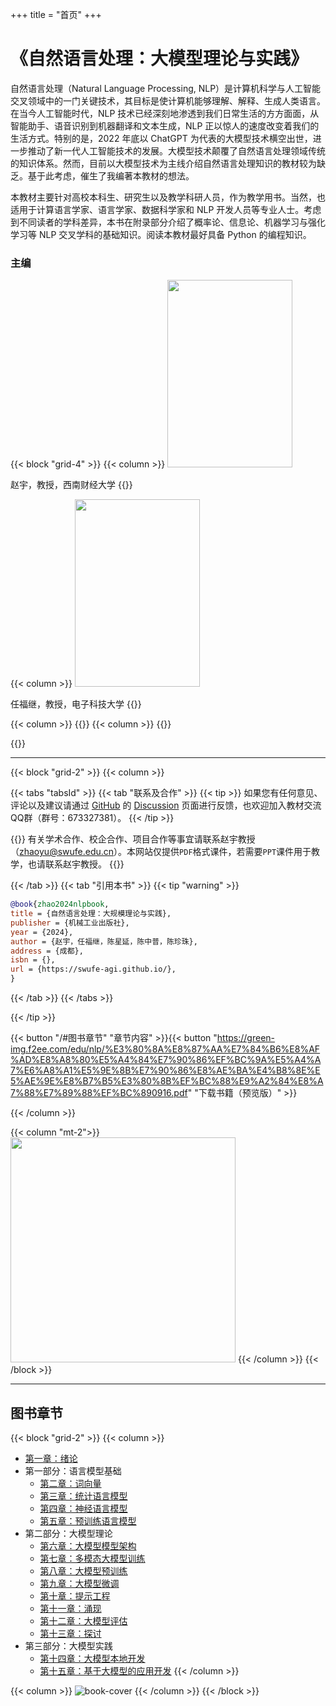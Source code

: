 +++
title = "首页"
+++

# 《自然语言处理：大模型理论与实践》

自然语言处理（Natural Language Processing, NLP）是计算机科学与人工智能交叉领域中的一门关键技术，其目标是使计算机能够理解、解释、生成人类语言。在当今人工智能时代，NLP 技术已经深刻地渗透到我们日常生活的方方面面，从智能助手、语音识别到机器翻译和文本生成，NLP 正以惊人的速度改变着我们的生活方式。特别的是，2022 年底以 ChatGPT 为代表的大模型技术横空出世，进一步推动了新一代人工智能技术的发展。大模型技术颠覆了自然语言处理领域传统的知识体系。然而，目前以大模型技术为主线介绍自然语言处理知识的教材较为缺乏。基于此考虑，催生了我编著本教材的想法。

本教材主要针对高校本科生、研究生以及教学科研人员，作为教学用书。当然，也适用于计算语言学家、语言学家、数据科学家和 NLP 开发人员等专业人士。考虑到不同读者的学科差异，本书在附录部分介绍了概率论、信息论、机器学习与强化学习等 NLP 交叉学科的基础知识。阅读本教材最好具备 Python 的编程知识。

### 主编

{{< block "grid-4" >}}
{{< column >}}
<img src="https://green-img.f2ee.com/edu/nlp/zhao.jpg" width="200" height="300"/>

赵宇，教授，西南财经大学
{{</column>}}

{{< column >}}
<img src="https://green-img.f2ee.com/edu/nlp/ren.png" width="200" height="300" />

任福继，教授，电子科技大学
{{</column>}}

{{< column >}}
{{</column>}}
{{< column >}}
{{</column>}}

{{</block>}}

---

{{< block "grid-2" >}}
{{< column >}}

{{< tabs "tabsId" >}}
{{< tab "联系及合作" >}}
{{< tip >}}
如果您有任何意见、评论以及建议请通过 [GitHub](https://github.com/swufe-agi/NLP-book) 的 [Discussion](https://github.com/swufe-agi/NLP-book/discussions) 页面进行反馈，也欢迎加入教材交流QQ群（群号：673327381）。
{{< /tip >}}

{{<tip>}}
有关学术合作、校企合作、项目合作等事宜请联系赵宇教授（zhaoyu@swufe.edu.cn）。本网站仅提供`PDF`格式课件，若需要`PPT`课件用于教学，也请联系赵宇教授。
{{</tip>}}

{{< /tab >}}
{{< tab "引用本书" >}}
{{< tip "warning" >}}

```bibtex
@book{zhao2024nlpbook,
title = {自然语言处理：大规模理论与实践},
publisher = {机械工业出版社},
year = {2024},
author = {赵宇，任福继，陈星延，陈中普，陈珍珠},
address = {成都},
isbn = {},
url = {https://swufe-agi.github.io/},
}
```

{{< /tab >}}
{{< /tabs >}}

{{< /tip >}}


{{< button "/#图书章节" "章节内容" >}}{{< button "https://green-img.f2ee.com/edu/nlp/%E3%80%8A%E8%87%AA%E7%84%B6%E8%AF%AD%E8%A8%80%E5%A4%84%E7%90%86%EF%BC%9A%E5%A4%A7%E6%A8%A1%E5%9E%8B%E7%90%86%E8%AE%BA%E4%B8%8E%E5%AE%9E%E8%B7%B5%E3%80%8B%EF%BC%88%E9%A2%84%E8%A7%88%E7%89%88%EF%BC%890916.pdf" "下载书籍（预览版）" >}}

{{< /column >}}

{{< column "mt-2">}}
<img src="https://green-img.f2ee.com/edu/nlp/qq-group-v2.jpg" width="360" />
{{< /column >}}
{{< /block >}}

---

## 图书章节

{{< block "grid-2" >}}
{{< column >}}

- [第一章：绪论](https://green-img.f2ee.com/edu/nlp/slides/chapter-01.pdf) <span style="color: Tomato"><i class="fa-solid fa-file-powerpoint"></i></span>
- 第一部分：语言模型基础
  - [第二章：词向量](https://green-img.f2ee.com/edu/nlp/slides/chapter-02.pdf) <span style="color: Tomato"><i class="fa-solid fa-file-powerpoint"></i></span>
  - [第三章：统计语言模型](https://green-img.f2ee.com/edu/nlp/slides/chapter-03.pdf) <span style="color: Tomato"><i class="fa-solid fa-file-powerpoint"></i></span>
  - [第四章：神经语言模型](https://green-img.f2ee.com/edu/nlp/slides/chapter-04.pdf) <span style="color: Tomato"><i class="fa-solid fa-file-powerpoint"></i></span>
  - [第五章：预训练语言模型](https://green-img.f2ee.com/edu/nlp/slides/chapter-05.pdf) <span style="color: Tomato"><i class="fa-solid fa-file-powerpoint"></i></span>
- 第二部分：大模型理论
  - [第六章：大模型模型架构](https://green-img.f2ee.com/edu/nlp/slides/chapter-06.pdf) <span style="color: Tomato"><i class="fa-solid fa-file-powerpoint"></i></span>
  - [第七章：多模态大模型训练](/)
  - [第八章：大模型预训练](/)
  - [第九章：大模型微调](/)
  - [第十章：提示工程](/)
  - [第十一章：涌现](/)
  - [第十二章：大模型评估](/)
  - [第十三章：探讨](/)
- 第三部分：大模型实践
  - [第十四章：大模型本地开发](/)
  - [第十五章：基于大模型的应用开发](/)
    {{< /column >}}

{{< column >}}
![book-cover](https://green-img.f2ee.com/edu/nlp/3D-book-cover.png)
{{< /column >}}
{{< /block >}}
